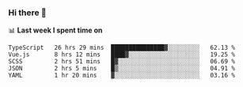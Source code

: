 ### Hi there 👋

<!--
**DBvc/DBvc** is a ✨ _special_ ✨ repository because its `README.md` (this file) appears on your GitHub profile.

Here are some ideas to get you started:

- 🔭 I’m currently working on ...
- 🌱 I’m currently learning ...
- 👯 I’m looking to collaborate on ...
- 🤔 I’m looking for help with ...
- 💬 Ask me about ...
- 📫 How to reach me: ...
- 😄 Pronouns: ...
- ⚡ Fun fact: ...
-->

📊 **Last week I spent time on**
<!--START_SECTION:waka-->
```text
TypeScript   26 hrs 29 mins  ███████████████▓░░░░░░░░░   62.13 % 
Vue.js       8 hrs 12 mins   ████▓░░░░░░░░░░░░░░░░░░░░   19.25 % 
SCSS         2 hrs 51 mins   █▓░░░░░░░░░░░░░░░░░░░░░░░   06.69 % 
JSON         2 hrs 5 mins    █▒░░░░░░░░░░░░░░░░░░░░░░░   04.91 % 
YAML         1 hr 20 mins    ▓░░░░░░░░░░░░░░░░░░░░░░░░   03.16 % 
```
<!--END_SECTION:waka-->
